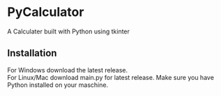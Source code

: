 # PyCalculator 
A Calculater built with Python using tkinter 

## Installation 
For Windows download the latest release. \
For Linux/Mac download main.py for latest release. Make sure you have Python installed on your maschine. 
